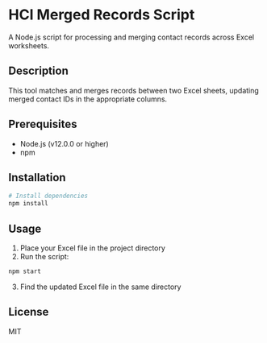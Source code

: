 # HCI Merged Records Script

A Node.js script for processing and merging contact records across Excel worksheets.

## Description

This tool matches and merges records between two Excel sheets, updating merged contact IDs in the appropriate columns.

## Prerequisites

- Node.js (v12.0.0 or higher)
- npm

## Installation

```bash
# Install dependencies
npm install
```

## Usage

1. Place your Excel file in the project directory
2. Run the script:
```bash
npm start
```
3. Find the updated Excel file in the same directory

## License

MIT
